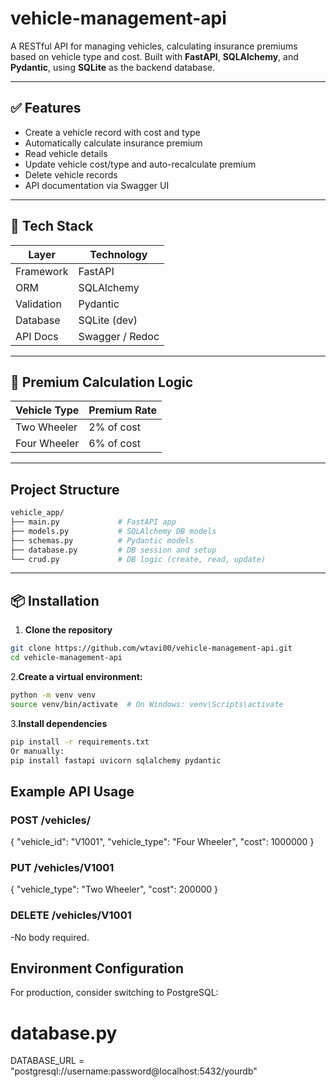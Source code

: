 # vehicle-management-api
A RESTful API for managing vehicles, calculating insurance premiums based on vehicle type and cost. Built with **FastAPI**, **SQLAlchemy**, and **Pydantic**, using **SQLite** as the backend database.

---

## ✅ Features

- Create a vehicle record with cost and type
- Automatically calculate insurance premium
- Read vehicle details
- Update vehicle cost/type and auto-recalculate premium
- Delete vehicle records
- API documentation via Swagger UI

---

## 🚀 Tech Stack

| Layer       | Technology        |
|-------------|-------------------|
| Framework   | FastAPI           |
| ORM         | SQLAlchemy        |
| Validation  | Pydantic          |
| Database    | SQLite (dev)      |
| API Docs    | Swagger / Redoc   |

---

## 🧠 Premium Calculation Logic

| Vehicle Type   | Premium Rate |
|----------------|--------------|
| Two Wheeler    | 2% of cost   |
| Four Wheeler   | 6% of cost   |

---

## Project Structure
```bash
vehicle_app/
├── main.py             # FastAPI app
├── models.py           # SQLAlchemy DB models
├── schemas.py          # Pydantic models
├── database.py         # DB session and setup
└── crud.py             # DB logic (create, read, update)
```
---

## 📦 Installation

1. **Clone the repository**
   
```bash
git clone https://github.com/wtavi00/vehicle-management-api.git
cd vehicle-management-api
```

2.**Create a virtual environment:**
```bash
python -m venv venv
source venv/bin/activate  # On Windows: venv\Scripts\activate
```

3.**Install dependencies**
```bash
pip install -r requirements.txt
Or manually:
pip install fastapi uvicorn sqlalchemy pydantic
```


##  Example API Usage

### POST /vehicles/
{
  "vehicle_id": "V1001",
  "vehicle_type": "Four Wheeler",
  "cost": 1000000
}

### PUT /vehicles/V1001
{
  "vehicle_type": "Two Wheeler",
  "cost": 200000
}

### DELETE /vehicles/V1001
-No body required.

## Environment Configuration
For production, consider switching to PostgreSQL:
# database.py
DATABASE_URL = "postgresql://username:password@localhost:5432/yourdb"

